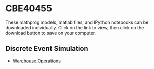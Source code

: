 CBE40455
========

These mathprog models, matlab files, and IPython notebooks can be downloaded individually. Click on the link to view, then click on the download button to save on your computer.

## Discrete Event Simulation

* [Warehouse Operations](http://nbviewer.ipython.org/github/jckantor/CBE40455/blob/master/notebooks/Warehouse%20Operations.ipynb)

